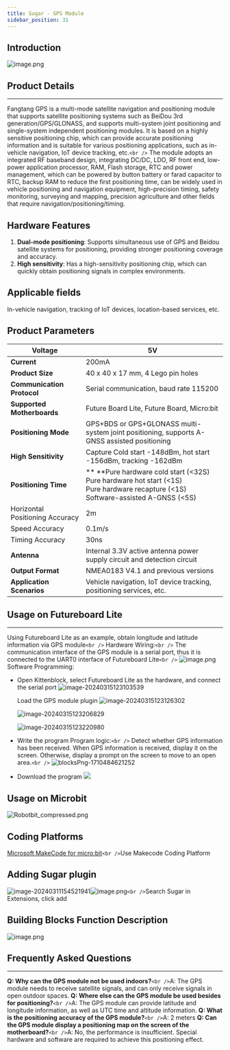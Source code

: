 ```yaml
---
title: Sugar - GPS Module
sidebar_position: 31
---
```

## Introduction

![image.png](https://learn.kittenbot.cn/2024md_pic/1708401312508-04fd0564-eea2-445b-9653-32dff15389f2.png)

## Product Details

---

Fangtang GPS is a multi-mode satellite navigation and positioning module that supports satellite positioning systems such as BeiDou 3rd generation/GPS/GLONASS, and supports multi-system joint positioning and single-system independent positioning modules. It is based on a highly sensitive positioning chip, which can provide accurate positioning information and is suitable for various positioning applications, such as in-vehicle navigation, IoT device tracking, etc.`<br />`
The module adopts an integrated RF baseband design, integrating DC/DC, LDO, RF front end, low-power application processor, RAM, Flash storage, RTC and power management, which can be powered by button battery or farad capacitor to RTC, backup RAM to reduce the first positioning time, can be widely used in vehicle positioning and navigation equipment, high-precision timing, safety monitoring, surveying and mapping, precision agriculture and other fields that require navigation/positioning/timing.

## Hardware Features

1. **Dual-mode positioning**: Supports simultaneous use of GPS and Beidou satellite systems for positioning, providing stronger positioning coverage and accuracy.
2. **High sensitivity**: Has a high-sensitivity positioning chip, which can quickly obtain positioning signals in complex environments.

## Applicable fields

In-vehicle navigation, tracking of IoT devices, location-based services, etc.

## Product Parameters

| **Voltage**                | 5V                                                                                                                                                |
| -------------------------------- | ------------------------------------------------------------------------------------------------------------------------------------------------- |
| **Current**                | 200mA                                                                                                                                             |
| **Product Size**           | 40 x 40 x 17 mm, 4 Lego pin holes                                                                                                                 |
| **Communication Protocol** | Serial communication, baud rate 115200                                                                                                            |
| **Supported Motherboards** | Future Board Lite, Future Board, Micro:bit                                                                                                        |
| **Positioning Mode**       | GPS+BDS or GPS+GLONASS multi-system joint positioning, supports A-GNSS assisted positioning                                                       |
| **High Sensitivity**       | Capture Cold start -148dBm, hot start -156dBm, tracking -162dBm                                                                                   |
| **Positioning Time**       | ** **Pure hardware cold start (<32S)<br /> Pure hardware hot start (<1S)<br /> Pure hardware recapture (<1S)<br /> Software-assisted A-GNSS (<5S) |
| Horizontal Positioning Accuracy  | 2m                                                                                                                                                |
| Speed Accuracy                   | 0.1m/s                                                                                                                                            |
| Timing Accuracy                  | 30ns                                                                                                                                              |
| **Antenna**                | Internal 3.3V active antenna power supply circuit and detection circuit                                                                           |
| **Output Format**          | NMEA0183 V4.1 and previous versions                                                                                                               |
| **Application Scenarios**  | Vehicle navigation, IoT device tracking, positioning services, etc.                                                                               |

## Usage on Futureboard Lite

---

Using Futureboard Lite as an example, obtain longitude and latitude information via GPS module`<br />`
Hardware Wiring:`<br />`
The communication interface of the GPS module is a serial port, thus it is connected to the UART0 interface of Futureboard Lite`<br />`
![image.png](https://learn.kittenbot.cn/2024md_pic/1708509761054-465dbb77-f888-43b4-abf5-af70cbceedbf.png)
Software Programming:

- Open Kittenblock, select Futureboard Lite as the hardware, and connect the serial port
  ![image-20240315123103539](https://learn.kittenbot.cn/2024md_pic/image-20240315123103539.png)

  Load the GPS module plugin
  ![image-20240315123126302](https://learn.kittenbot.cn/2024md_pic/image-20240315123126302.png)

  ![image-20240315123206829](https://learn.kittenbot.cn/2024md_pic/image-20240315123206829.png)

  ![image-20240315123220980](https://learn.kittenbot.cn/2024md_pic/image-20240315123220980.png)
- Write the program
  Program logic:`<br />`
  Detect whether GPS information has been received. When GPS information is received, display it on the screen. Otherwise, display a prompt on the screen to move to an open area.`<br />`
  ![blocksPng-1710484621252](https://learn.kittenbot.cn/2024md_pic/blocksPng-1710484621252.png)
- Download the program
  ![](https://learn.kittenbot.cn/2024md_pic/image-20240315143741337.png)

## Usage on Microbit

![Robotbit_compressed.png](https://learn.kittenbot.cn/2024md_pic/1709112761000-c84282ba-fe71-45c1-8ad4-8e7f6fc4738f.png)

## Coding Platforms

[Microsoft MakeCode for micro:bit](https://makecode.microbit.org/#editor)`<br />`Use Makecode Coding Platform

## Adding Sugar plugin

![image-20240311154521941](https://learn.kittenbot.cn/2024md_pic/image-20240311154521941.png)![image.png](https://learn.kittenbot.cn/2024md_pic/1709111641678-73b61119-c29c-4b48-add7-375ce9a15935.png)`<br />`Search Sugar in Extensions, click add

## Building Blocks Function Description

![image.png](https://learn.kittenbot.cn/2024md_pic/1709779943950-c548e350-310a-4faf-ae45-2a756229475c.png)

## Frequently Asked Questions

---

**Q: Why can the GPS module not be used indoors?**`<br />`A: The GPS module needs to receive satellite signals, and can only receive signals in open outdoor spaces.
**Q: Where else can the GPS module be used besides for positioning?**`<br />`A: The GPS module can provide latitude and longitude information, as well as UTC time and altitude information.
**Q: What is the positioning accuracy of the GPS module?**`<br />`A: 2 meters
**Q: Can the GPS module display a positioning map on the screen of the motherboard?**`<br />`A: No, the performance is insufficient. Special hardware and software are required to achieve this positioning effect.

